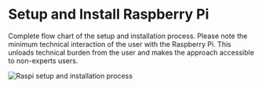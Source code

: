# Setup and Install Raspberry Pi

Complete flow chart of the setup and installation process. Please note the minimum technical interaction of the user with the Raspberry Pi. This unloads technical burden from the user and makes the approach accessible to non-experts users.

![Raspi setup and installation process](http://www.plantuml.com/plantuml/png/3SsnZSCm30NGtbFSBM0MxbAvo0OPm60e8XOYKGBvYMJyk7hbsmFioDwM_shIicXw-pk16JSYvy_wgZZpcQ4kmw26LKOdAIhlpMcxFuJDrAbpuA8C2M8vd6FM8nGvZ-b3D6B55ykkLgxk1m00)

